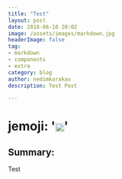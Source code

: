 ```yaml
---
title: "Test"
layout: post
date: 2018-06-10 20:02
image: /assets/images/markdown.jpg
headerImage: false
tag:
- markdown
- components
- extra
category: blog
author: nedimkarakas
description: Test Post

---
```


# jemoji: '<img class="emoji" title=":ramen:" alt=":ramen:" src="https://assets.github.com/images/icons/emoji/unicode/1f35c.png" height="20" width="20" align="absmiddle">'

## Summary:

Test
